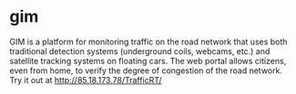gim
===
GIM is a platform for monitoring traffic on the road network that uses both traditional detection systems (underground coils, webcams, etc.) and satellite tracking systems on floating cars. The web portal allows citizens, even from home, to verify the degree of congestion of the road network. Try it out at http://85.18.173.78/TrafficRT/
